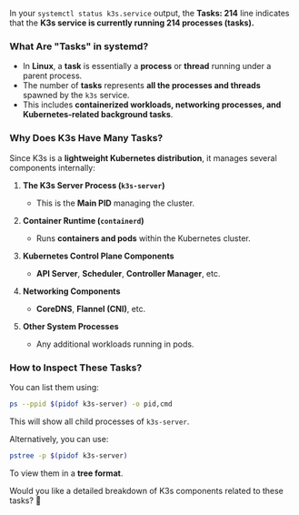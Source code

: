 In your `systemctl status k3s.service` output, the **Tasks: 214** line indicates that the **K3s service is currently running 214 processes (tasks).**

### **What Are "Tasks" in systemd?**
- In **Linux**, a **task** is essentially a **process** or **thread** running under a parent process.
- The number of **tasks** represents **all the processes and threads** spawned by the `k3s` service.
- This includes **containerized workloads, networking processes, and Kubernetes-related background tasks**.

### **Why Does K3s Have Many Tasks?**
Since K3s is a **lightweight Kubernetes distribution**, it manages several components internally:
1. **The K3s Server Process (`k3s-server`)**  
   - This is the **Main PID** managing the cluster.
  
2. **Container Runtime (`containerd`)**  
   - Runs **containers and pods** within the Kubernetes cluster.

3. **Kubernetes Control Plane Components**  
   - **API Server**, **Scheduler**, **Controller Manager**, etc.

4. **Networking Components**  
   - **CoreDNS**, **Flannel (CNI)**, etc.

5. **Other System Processes**  
   - Any additional workloads running in pods.

### **How to Inspect These Tasks?**
You can list them using:

```sh
ps --ppid $(pidof k3s-server) -o pid,cmd
```
This will show all child processes of `k3s-server`.

Alternatively, you can use:
```sh
pstree -p $(pidof k3s-server)
```
To view them in a **tree format**.

Would you like a detailed breakdown of K3s components related to these tasks? 🚀
